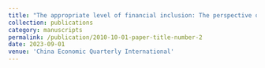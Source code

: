 ```yaml
---
title: "The appropriate level of financial inclusion: The perspective of financial stability"
collection: publications
category: manuscripts
permalink: /publication/2010-10-01-paper-title-number-2
date: 2023-09-01
venue: 'China Economic Quarterly International'
---
```


